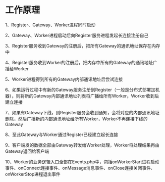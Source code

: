# 工作原理
1、Register、Gateway、Worker进程同时启动

2、Gateway、Worker进程启动后向Register服务进程发起长连接注册自己

3、Register服务收到Gateway的注册后，把所有Gateway的通讯地址保存在内存中

4、Register服务收到Worker的注册后，把内存中所有的Gateway的通讯地址广播给Worker

5、Worker进程得到所有的Gateway内部通讯地址后尝试连接

6、如果运行过程中有新的Gateway服务注册到Register（一般是分布式部署加机器），则将新的Gateway内部通讯地址列表将广播给所有Worker，Worker收到后建立连接

7、如果有Gateway下线，则Register服务会收到通知，会将对应的内部通讯地址删除，然后广播新的内部通讯地址给所有Worker，Worker不再连接下线的Gateway

8、至此Gateway与Worker通过Register已经建立起长连接

9、客户端发的数据全部由Gateway转发给Worker处理，Worker将处理结果再由Gateway返回给客户端

10、Worker的业务逻辑入口全部在Events.php中，包括onWorkerStart进程启动事件、onConnect连接事件、onMessage消息事件、onClose连接关闭事件、onWorkerStop进程退出事件
